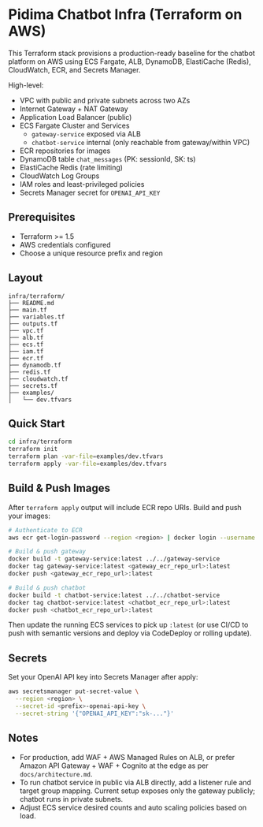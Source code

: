 # Pidima Chatbot Infra (Terraform on AWS)

This Terraform stack provisions a production-ready baseline for the chatbot platform on AWS using ECS Fargate, ALB, DynamoDB, ElastiCache (Redis), CloudWatch, ECR, and Secrets Manager.

High-level:
- VPC with public and private subnets across two AZs
- Internet Gateway + NAT Gateway
- Application Load Balancer (public)
- ECS Fargate Cluster and Services
  - `gateway-service` exposed via ALB
  - `chatbot-service` internal (only reachable from gateway/within VPC)
- ECR repositories for images
- DynamoDB table `chat_messages` (PK: sessionId, SK: ts)
- ElastiCache Redis (rate limiting)
- CloudWatch Log Groups
- IAM roles and least-privileged policies
- Secrets Manager secret for `OPENAI_API_KEY`

## Prerequisites
- Terraform >= 1.5
- AWS credentials configured
- Choose a unique resource prefix and region

## Layout
```
infra/terraform/
├── README.md
├── main.tf
├── variables.tf
├── outputs.tf
├── vpc.tf
├── alb.tf
├── ecs.tf
├── iam.tf
├── ecr.tf
├── dynamodb.tf
├── redis.tf
├── cloudwatch.tf
├── secrets.tf
├── examples/
│   └── dev.tfvars
```

## Quick Start
```bash
cd infra/terraform
terraform init
terraform plan -var-file=examples/dev.tfvars
terraform apply -var-file=examples/dev.tfvars
```

## Build & Push Images
After `terraform apply` output will include ECR repo URIs. Build and push your images:
```bash
# Authenticate to ECR
aws ecr get-login-password --region <region> | docker login --username AWS --password-stdin <account>.dkr.ecr.<region>.amazonaws.com

# Build & push gateway
docker build -t gateway-service:latest ../../gateway-service
docker tag gateway-service:latest <gateway_ecr_repo_url>:latest
docker push <gateway_ecr_repo_url>:latest

# Build & push chatbot
docker build -t chatbot-service:latest ../../chatbot-service
docker tag chatbot-service:latest <chatbot_ecr_repo_url>:latest
docker push <chatbot_ecr_repo_url>:latest
```

Then update the running ECS services to pick up `:latest` (or use CI/CD to push with semantic versions and deploy via CodeDeploy or rolling update).

## Secrets
Set your OpenAI API key into Secrets Manager after apply:
```bash
aws secretsmanager put-secret-value \
  --region <region> \
  --secret-id <prefix>-openai-api-key \
  --secret-string '{"OPENAI_API_KEY":"sk-..."}'
```

## Notes
- For production, add WAF + AWS Managed Rules on ALB, or prefer Amazon API Gateway + WAF + Cognito at the edge as per `docs/architecture.md`.
- To run chatbot service in public via ALB directly, add a listener rule and target group mapping. Current setup exposes only the gateway publicly; chatbot runs in private subnets.
- Adjust ECS service desired counts and auto scaling policies based on load.
